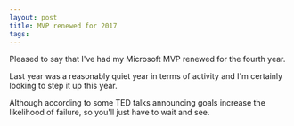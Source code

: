 ```yaml
---
layout: post
title: MVP renewed for 2017
tags: 
---
```


Pleased to say that I've had my Microsoft MVP renewed for the fourth year.

Last year was a reasonably quiet year in terms of activity and I'm certainly looking to step it up this year.

Although according to some TED talks announcing goals increase the likelihood of failure, so you'll just have to wait and see.